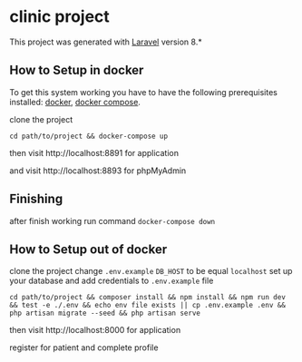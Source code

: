 # clinic project

This project was generated with [Laravel](https://laravel.com/) version 8.*

## How to Setup in docker

To get this system working you have to have the following prerequisites installed:
[docker](https://www.docker.com/),
[docker compose](https://docs.docker.com/compose/).

clone the project


`cd path/to/project && docker-compose up
`


then visit http://localhost:8891 for application


and visit http://localhost:8893 for phpMyAdmin

## Finishing

after finish working run command `docker-compose down` 

## How to Setup out of docker



clone the project
change `.env.example` `DB_HOST` to be equal `localhost`
set up your database and add credentials to `.env.example` file

`cd path/to/project && composer install
                             && npm install
                             && npm run dev
                             && test -e ./.env && echo env file exists || cp .env.example .env
                             && php artisan migrate --seed
                             && php artisan serve
`


then visit http://localhost:8000 for application

register for patient and complete profile





